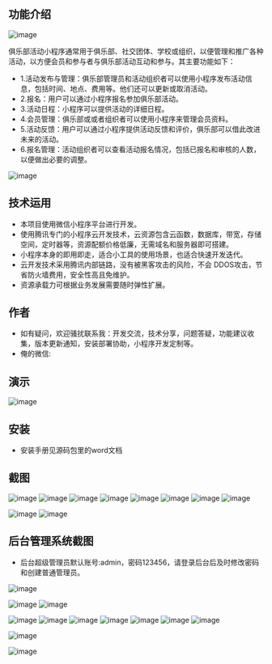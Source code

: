 ## 功能介绍 

![image](https://github.com/chenbitou/smartvol/assets/100322078/d1bb79e5-993d-4c41-a15f-201911edda18)


 俱乐部活动小程序通常用于俱乐部、社交团体、学校或组织，以便管理和推广各种活动，以方便会员和参与者与俱乐部活动互动和参与。其主要功能如下： 
- 1.活动发布与管理：俱乐部管理员和活动组织者可以使用小程序发布活动信息，包括时间、地点、费用等。他们还可以更新或取消活动。
- 2.报名：用户可以通过小程序报名参加俱乐部活动。
- 3.活动日程：小程序可以提供活动的详细日程。
- 4.会员管理：俱乐部或或者组织者可以使用小程序来管理会员资料。 
- 5.活动反馈：用户可以通过小程序提供活动反馈和评价，俱乐部可以借此改进未来的活动。 
- 6.报名管理：活动组织者可以查看活动报名情况，包括已报名和审核的人数，以便做出必要的调整。  

![image](https://github.com/chenbitou/smartvol/assets/100322078/e4a0a84f-82e2-4cf4-8dc9-32d4c01636d9)


## 技术运用
- 本项目使用微信小程序平台进行开发。
- 使用腾讯专门的小程序云开发技术，云资源包含云函数，数据库，带宽，存储空间，定时器等，资源配额价格低廉，无需域名和服务器即可搭建。
- 小程序本身的即用即走，适合小工具的使用场景，也适合快速开发迭代。
- 云开发技术采用腾讯内部链路，没有被黑客攻击的风险，不会 DDOS攻击，节省防火墙费用，安全性高且免维护。
- 资源承载力可根据业务发展需要随时弹性扩展。  



## 作者
- 如有疑问，欢迎骚扰联系我：开发交流，技术分享，问题答疑，功能建议收集，版本更新通知，安装部署协助，小程序开发定制等。
- 俺的微信: 
 



## 演示 
![image](https://github.com/chenbitou/smartvol/assets/100322078/df8c122d-8d17-4955-9492-84e33073545d)


## 安装

- 安装手册见源码包里的word文档 




## 截图

![image](https://github.com/chenbitou/smartvol/assets/100322078/711d2e1b-6718-495d-aab0-1a20c1af8cd3)
![image](https://github.com/chenbitou/smartvol/assets/100322078/4f3b5c10-8d1a-4f24-b076-dae64798bb83)
![image](https://github.com/chenbitou/smartvol/assets/100322078/afe0f84a-e72e-4ef1-aa93-3de3b6cd565f)
![image](https://github.com/chenbitou/smartvol/assets/100322078/f31a6311-958c-42a4-8a09-c96339effe03)
![image](https://github.com/chenbitou/smartvol/assets/100322078/5b73d1b2-77b5-49d9-8148-78aa1a8847f2)
![image](https://github.com/chenbitou/smartvol/assets/100322078/9b197578-b0de-4e04-a566-8a423c3cc8df)
![image](https://github.com/chenbitou/smartvol/assets/100322078/40c44d81-0291-40aa-a8b2-364759d5e77f)
![image](https://github.com/chenbitou/smartvol/assets/100322078/568fc312-58b5-4596-85b0-20a340d8dad6)

![image](https://github.com/chenbitou/smartvol/assets/100322078/5b634a93-91ca-4aa8-924f-a0cb8e1f75b0)
![image](https://github.com/chenbitou/smartvol/assets/100322078/a1845161-7671-449c-8965-0a3e75732a4e)



## 后台管理系统截图 
- 后台超级管理员默认账号:admin，密码123456，请登录后台后及时修改密码和创建普通管理员。


![image](https://github.com/chenbitou/smartvol/assets/100322078/80aea603-f1d3-4ea4-a2d0-2455319e41e6)

 ![image](https://github.com/chenbitou/smartvol/assets/100322078/9b76045a-bd39-49c9-9ae1-9dd41468da56)
![image](https://github.com/chenbitou/smartvol/assets/100322078/33790a3b-d9d1-42fb-a3b1-0ece1f415deb)

![image](https://github.com/chenbitou/smartvol/assets/100322078/18b90d89-9fa6-43ee-9082-2b932be55fe4)
![image](https://github.com/chenbitou/smartvol/assets/100322078/7b6bed5e-9840-4ac2-b16b-e10fcf3db644)
![image](https://github.com/chenbitou/smartvol/assets/100322078/18ccb920-e623-474d-9122-b5d63b446b35)
![image](https://github.com/chenbitou/smartvol/assets/100322078/ec3fe32f-4c61-489c-aa1a-932a239eb8cb)
![image](https://github.com/chenbitou/smartvol/assets/100322078/3e84d4a2-0ab4-4967-ab55-8bb19bc2116a)
![image](https://github.com/chenbitou/smartvol/assets/100322078/fe987a46-8e6c-4898-a2d4-f03963d5795c)
![image](https://github.com/chenbitou/smartvol/assets/100322078/087c3eee-08b0-4650-a467-d9f968933991)

![image](https://github.com/chenbitou/smartvol/assets/100322078/7c6d41b1-0855-4c19-b13b-bc3af7e7ecab)

![image](https://github.com/chenbitou/smartvol/assets/100322078/fb8e18b0-76ec-4f0d-b9b3-57a37c2cc18d)





